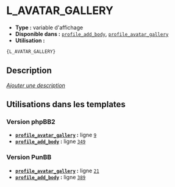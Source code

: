 # L_AVATAR_GALLERY
* __Type :__ variable d'affichage
* __Disponible dans :__ [`profile_add_body`](../tpl/var/profile_add_body.md#readme), [`profile_avatar_gallery`](../tpl/var/profile_avatar_gallery.md#readme)
* __Utilisation :__

```html
{L_AVATAR_GALLERY}
```

## Description
[*Ajouter une description*](https://fa-tvars.appspot.com/var/L_AVATAR_GALLERY)

## Utilisations dans les templates

### Version phpBB2
* __[`profile_avatar_gallery`](../tpl/var/profile_avatar_gallery.md#readme) :__ ligne [`9`](../tpl/src/subsilver/profile_avatar_gallery.tpl#L9)
* __[`profile_add_body`](../tpl/var/profile_add_body.md#readme) :__ ligne [`349`](../tpl/src/subsilver/profile_add_body.tpl#L349)

### Version PunBB
* __[`profile_avatar_gallery`](../tpl/var/profile_avatar_gallery.md#readme) :__ ligne [`21`](../tpl/src/punbb/profile_avatar_gallery.tpl#L21)
* __[`profile_add_body`](../tpl/var/profile_add_body.md#readme) :__ ligne [`389`](../tpl/src/punbb/profile_add_body.tpl#L389)